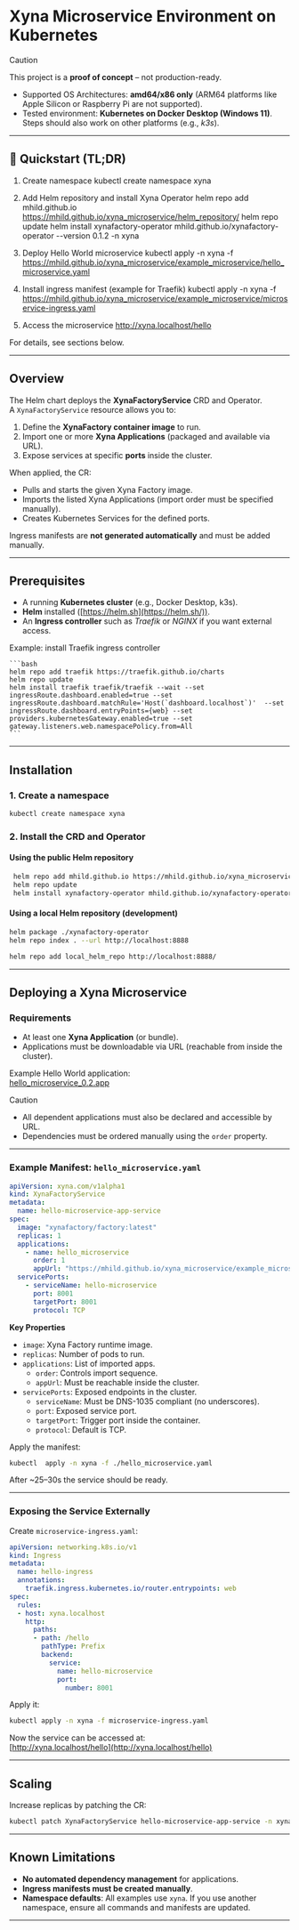 # Xyna Microservice Environment on Kubernetes

> [!CAUTION]
> This project is a **proof of concept** – not production-ready.  
> - Supported OS Architectures: **amd64/x86 only** (ARM64 platforms like Apple Silicon or Raspberry Pi are not supported).  
> - Tested environment: **Kubernetes on Docker Desktop (Windows 11)**. Steps should also work on other platforms (e.g., *k3s*).  

---

## 🚀 Quickstart (TL;DR)

1. Create namespace
kubectl create namespace xyna

2. Add Helm repository and install Xyna Operator
helm repo add mhild.github.io https://mhild.github.io/xyna_microservice/helm_repository/
helm repo update
helm install xynafactory-operator mhild.github.io/xynafactory-operator --version 0.1.2 -n xyna

3. Deploy Hello World microservice
kubectl apply -n xyna -f https://mhild.github.io/xyna_microservice/example_microservice/hello_microservice.yaml

4. Install ingress manifest (example for Traefik)
kubectl apply -n xyna -f https://mhild.github.io/xyna_microservice/example_microservice/microservice-ingress.yaml

5. Access the microservice
http://xyna.localhost/hello


For details, see sections below.

---

## Overview

The Helm chart deploys the **XynaFactoryService** CRD and Operator.  
A `XynaFactoryService` resource allows you to:

1. Define the **XynaFactory container image** to run.  
2. Import one or more **Xyna Applications** (packaged and available via URL).  
3. Expose services at specific **ports** inside the cluster.  

When applied, the CR:  
- Pulls and starts the given Xyna Factory image.  
- Imports the listed Xyna Applications (import order must be specified manually).  
- Creates Kubernetes Services for the defined ports.  

Ingress manifests are **not generated automatically** and must be added manually.

---

## Prerequisites

- A running **Kubernetes cluster** (e.g., Docker Desktop, k3s).  
- **Helm** installed ([https://helm.sh](https://helm.sh/)).  
- An **Ingress controller** such as *Traefik* or *NGINX* if you want external access.  

Example: install Traefik ingress controller  

    ```bash
    helm repo add traefik https://traefik.github.io/charts
    helm repo update
    helm install traefik traefik/traefik --wait --set ingressRoute.dashboard.enabled=true --set ingressRoute.dashboard.matchRule='Host(`dashboard.localhost`)'  --set ingressRoute.dashboard.entryPoints={web} --set providers.kubernetesGateway.enabled=true --set gateway.listeners.web.namespacePolicy.from=All
    ```
  

---

## Installation

### 1. Create a namespace

```bash
kubectl create namespace xyna
```

### 2. Install the CRD and Operator

#### Using the public Helm repository

```bash
 helm repo add mhild.github.io https://mhild.github.io/xyna_microservice/helm_repository/
 helm repo update
 helm install xynafactory-operator mhild.github.io/xynafactory-operator --version 0.1.2 -n xyna
```


#### Using a local Helm repository (development)

```bash
helm package ./xynafactory-operator
helm repo index . --url http://localhost:8888

helm repo add local_helm_repo http://localhost:8888/
```

---

## Deploying a Xyna Microservice

### Requirements
- At least one **Xyna Application** (or bundle).  
- Applications must be downloadable via URL (reachable from inside the cluster).  

Example Hello World application:  
[hello_microservice_0.2.app](https://mhild.github.io/xyna_microservice/example_microservice/app_repo/hello_microservice_0.2.app)  

> [!CAUTION]
> - All dependent applications must also be declared and accessible by URL.  
> - Dependencies must be ordered manually using the `order` property.  

---

### Example Manifest: `hello_microservice.yaml`


```yaml
apiVersion: xyna.com/v1alpha1
kind: XynaFactoryService
metadata:
  name: hello-microservice-app-service
spec:
  image: "xynafactory/factory:latest"
  replicas: 1
  applications:
    - name: hello_microservice
      order: 1
      appUrl: "https://mhild.github.io/xyna_microservice/example_microservice/app_repo/hello_microservice_0.2.app"
  servicePorts:
    - serviceName: hello-microservice
      port: 8001
      targetPort: 8001
      protocol: TCP
```


**Key Properties**  
- `image`: Xyna Factory runtime image.  
- `replicas`: Number of pods to run.  
- `applications`: List of imported apps.  
  - `order`: Controls import sequence.  
  - `appUrl`: Must be reachable inside the cluster.  
- `servicePorts`: Exposed endpoints in the cluster.  
  - `serviceName`: Must be DNS-1035 compliant (no underscores).  
  - `port`: Exposed service port.  
  - `targetPort`: Trigger port inside the container.  
  - `protocol`: Default is TCP.  

Apply the manifest:


```bash
kubectl  apply -n xyna -f ./hello_microservice.yaml
```


After ~25–30s the service should be ready.

---

### Exposing the Service Externally

Create `microservice-ingress.yaml`:  


```yaml
apiVersion: networking.k8s.io/v1
kind: Ingress
metadata:
  name: hello-ingress
  annotations:
    traefik.ingress.kubernetes.io/router.entrypoints: web
spec:
  rules:
  - host: xyna.localhost
    http:
      paths:
      - path: /hello
        pathType: Prefix
        backend:
          service:
            name: hello-microservice
            port:
              number: 8001
```


Apply it:  


```bash
kubectl apply -n xyna -f microservice-ingress.yaml
```

Now the service can be accessed at:  
[http://xyna.localhost/hello](http://xyna.localhost/hello)  

---

## Scaling

Increase replicas by patching the CR:


```bash
kubectl patch XynaFactoryService hello-microservice-app-service -n xyna --type merge -p '{\"spec\": {\"replicas\": 3}}'
```


---

## Known Limitations

- **No automated dependency management** for applications.  
- **Ingress manifests must be created manually**.  
- **Namespace defaults**: All examples use `xyna`. If you use another namespace, ensure all commands and manifests are updated.  

---

